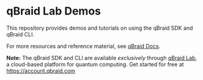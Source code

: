 # qBraid Lab Demos

This repository provides demos and tutorials on using the qBraid SDK and qBraid CLI. 

For more resources and reference material, see [qBraid Docs](https://qbraid-qbraid.readthedocs-hosted.com/en/stable/).

**Note:** The qBraid SDK and CLI are available *exclusively* through [qBraid Lab](https://lab.qbraid.com), a cloud-based platform for quantum computing. Get started for free at https://account.qbraid.com
